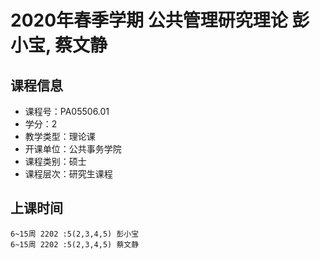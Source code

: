 # 2020年春季学期 公共管理研究理论 彭小宝, 蔡文静






## 课程信息

- 课程号：PA05506.01
- 学分：2
- 教学类型：理论课
- 开课单位：公共事务学院
- 课程类别：硕士
- 课程层次：研究生课程

## 上课时间

```
6~15周 2202 :5(2,3,4,5) 彭小宝
6~15周 2202 :5(2,3,4,5) 蔡文静
```

